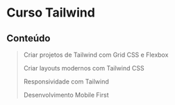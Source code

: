 # Curso Tailwind
## Conteúdo

> 
> Criar projetos de Tailwind com Grid CSS e Flexbox
> 
> Criar layouts modernos com Tailwind CSS
> 
> Responsividade com Tailwind
> 
> Desenvolvimento Mobile First
